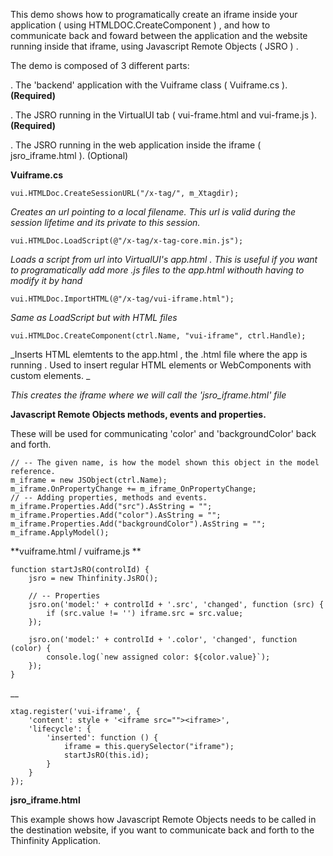 This demo shows how to programatically create an iframe inside your application ( using HTMLDOC.CreateComponent ) , and how to communicate back and foward between the application and the website running inside that iframe, using Javascript Remote Objects ( JSRO ) .


The demo is composed of 3 different parts: 

  . The 'backend' application with the Vuiframe class ( Vuiframe.cs ). **(Required)**
  
  . The JSRO running in the VirtualUI tab ( vui-frame.html and vui-frame.js ). **(Required)**
  
  . The JSRO running in the web application inside the iframe ( jsro_iframe.html ). (Optional)
 


**Vuiframe.cs**
      
    vui.HTMLDoc.CreateSessionURL("/x-tag/", m_Xtagdir); 
    
_Creates an url pointing to a local filename. This url is valid during the session lifetime and its private to this session._
      
      
      
    vui.HTMLDoc.LoadScript(@"/x-tag/x-tag-core.min.js"); 

_Loads a script from url into VirtualUI's app.html . This is useful if you want to programatically add more .js files to the app.html withouth having to modify it by hand_
 
 
 
    vui.HTMLDoc.ImportHTML(@"/x-tag/vui-iframe.html"); 
    
_Same as LoadScript but with HTML files_
    
    
    
    
    vui.HTMLDoc.CreateComponent(ctrl.Name, "vui-iframe", ctrl.Handle);
    
_Inserts HTML elemtents to the app.html , the .html file where the app is running . Used to insert regular HTML elements or WebComponents with custom elements. _

_This creates the iframe where we will call the 'jsro_iframe.html' file_
    
    
     
**Javascript Remote Objects methods, events and properties.** 

These will be used for communicating 'color' and 'backgroundColor' back and forth.

    // -- The given name, is how the model shown this object in the model reference.
    m_iframe = new JSObject(ctrl.Name);
    m_iframe.OnPropertyChange += m_iframe_OnPropertyChange;
    // -- Adding properties, methods and events.
    m_iframe.Properties.Add("src").AsString = "";
    m_iframe.Properties.Add("color").AsString = "";
    m_iframe.Properties.Add("backgroundColor").AsString = "";
    m_iframe.ApplyModel();
     
     
     
**vuiframe.html / vuiframe.js **



    function startJsRO(controlId) {
        jsro = new Thinfinity.JsRO();

        // -- Properties
        jsro.on('model:' + controlId + '.src', 'changed', function (src) {
            if (src.value != '') iframe.src = src.value;
        });

        jsro.on('model:' + controlId + '.color', 'changed', function (color) {
            console.log(`new assigned color: ${color.value}`);
        });
    }

__


    xtag.register('vui-iframe', {
        'content': style + '<iframe src=""><iframe>',
        'lifecycle': {
            'inserted': function () {
                iframe = this.querySelector("iframe");
                startJsRO(this.id);
            }
        }
    });


 
 
**jsro_iframe.html**
  
   This example shows how Javascript Remote Objects needs to be called in the destination website, if you want to communicate back and forth to the Thinfinity Application. 
   
  


